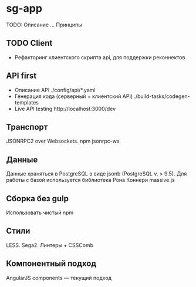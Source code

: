 # sg-app

TODO: Описание …
Принципы

## TODO Client
+ Рефакторинг клиентского скрипта api, для поддержки реконнектов


## API first
+ Описание API ./config/api/*.yaml
+ Генерация кода (серверный + клиентский API) ./build-tasks/codegen-templates
+ Live API testing http://localhost:3000/dev

## Транспорт
JSONRPC2 over Websockets.
npm jsonrpc-ws

## Данные
Данные храняться в PostgreSQL в виде jsonb (PostgreSQL v. > 9.5).
Для работы с базой используется библиотека Рона Коннери massive.js

## Сборка без gulp
Использовать чистый npm

## Стили
LESS. Sega2. Линтеры + CSSComb

## Компонентный подход
AngularJS components — текущий подход

